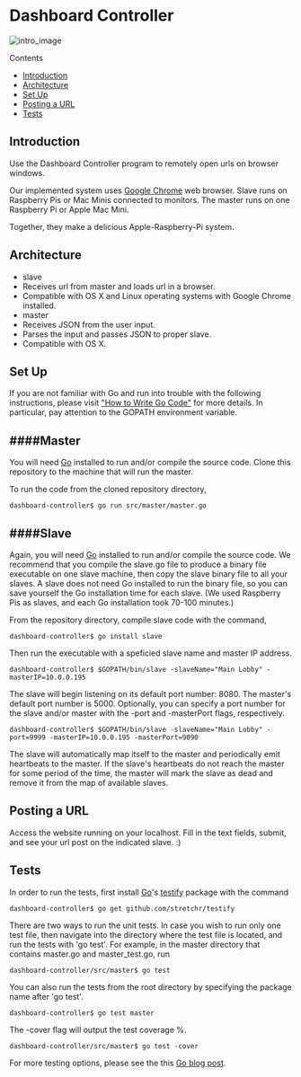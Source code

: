 Dashboard Controller 
====================

![intro_image](https://raw.githubusercontent.com/prezi/dashboard-controller/master/README_images/webpage.png)

Contents
 - [Introduction](https://github.com/prezi/dashboard-controller#introduction)
 - [Architecture](https://github.com/prezi/dashboard-controller#architecture)
 - [Set Up](https://github.com/prezi/dashboard-controller#set-up)
 - [Posting a URL](https://github.com/prezi/dashboard-controller#posting-a-url)
 - [Tests](https://github.com/prezi/dashboard-controller#tests)

Introduction
------------------

Use the Dashboard Controller program to remotely open urls on browser windows.

Our implemented system uses [Google Chrome](http://www.google.com/chrome/) web browser. 
Slave runs on Raspberry Pis or Mac Minis connected to monitors. 
The master runs on one Raspberry Pi or Apple Mac Mini. 

Together, they make a delicious Apple-Raspberry-Pi system. 

Architecture
------------------

 - slave 
  - Receives url from master and loads url in a browser. 
  - Compatible with OS X and Linux operating systems with Google Chrome installed. 
 - master
  - Receives JSON from the user input.
  - Parses the input and passes JSON to proper slave. 
  - Compatible with OS X. 

Set Up
------------------

If you are not familiar with Go and run into trouble with the following instructions, please visit  ["How to Write Go Code"](https://golang.org/doc/code.html) for more details. In particular, pay attention to the GOPATH environment variable. 

####Master
------------------

You will need [Go](https://golang.org/) installed to run and/or compile the source code. 
Clone this repository to the machine that will run the master. 

To run the code from the cloned repository directory, 

    dashboard-controller$ go run src/master/master.go

####Slave
------------------

Again, you will need [Go](https://golang.org/) installed to run and/or compile the source code. We recommend that you compile the slave.go file to produce a binary file executable on one slave machine, then copy the slave binary file to all your slaves. A slave does not need Go installed to run the binary file, so you can save yourself the Go installation time for each slave. (We used Raspberry Pis as slaves, and each Go installation took 70-100 minutes.)

From the repository directory, compile slave code with the command, 
 
    dashboard-controller$ go install slave

Then run the executable with a speficied slave name and master IP address. 
 
    dashboard-controller$ $GOPATH/bin/slave -slaveName="Main Lobby" -masterIP=10.0.0.195

The slave will begin listening on its default port number: 8080. The master's default port number is 5000.
Optionally, you can specify a port number for the slave and/or master with the -port and -masterPort flags, respectively.
 
    dashboard-controller$ $GOPATH/bin/slave -slaveName="Main Lobby" -port=9999 -masterIP=10.0.0.195 -masterPort=9090 
    
The slave will automatically map itself to the master and periodically emit heartbeats to the master. If the slave's heartbeats do not reach the master for some period of the time, the master will mark the slave as dead and remove it from the map of available slaves. 

Posting a URL
------------------

Access the website running on your localhost. Fill in the text fields, submit, and see your url post on the indicated slave. :) 

Tests
------------------

In order to run the tests, first install [Go](https://golang.org/)'s [testify](https://godoc.org/github.com/stretchr/testify) package with the command

    dashboard-controller$ go get github.com/stretchr/testify

There are two ways to run the unit tests. In case you wish to run only one test file, then navigate into the directory where the test file is located, and run the tests with 'go test'. For example, in the master directory that contains master.go and master_test.go, run

    dashboard-controller/src/master$ go test 
 
You can also run the tests from the root directory by specifying the package name after 'go test'. 

    dashboard-controller$ go test master
 
The -cover flag will output the test coverage %. 

    dashboard-controller/src/master$ go test -cover

For more testing options, please see the this [Go blog post](http://blog.golang.org/cover). 

